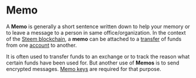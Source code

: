 # Memo

A **Memo** is generally a short sentence written down to help your memory or to leave a message to a person in same office/organization. In the context of the [Steem blockchain](/glossary/steem-blokchain.md), a **memo** can be attached to a [transfer](/glossary/transfer.md) of funds from one [account](/glossary/account.md) to another.

It is often used to transfer funds to an exchange or to track the reason what certain funds have been used for. But another use of **Memos** is to send encrypted messages. [Memo keys](/glossary/memo-key.md) are required for that purpose.
